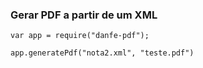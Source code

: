 ### Gerar PDF a partir de um XML

`var app = require("danfe-pdf");`

`app.generatePdf("nota2.xml", "teste.pdf")`
